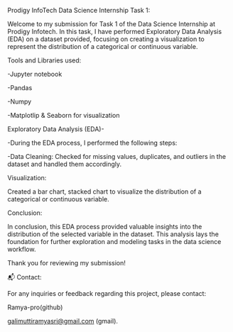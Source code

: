 Prodigy InfoTech Data Science Internship Task 1:

Welcome to my submission for Task 1 of the Data Science Internship at Prodigy Infotech. In this task, 
I have performed Exploratory Data Analysis (EDA) on a dataset provided, focusing on creating a visualization 
to represent the distribution of a categorical or continuous variable.

Tools and Libraries used:

-Jupyter notebook

-Pandas

-Numpy

-Matplotlip & Seaborn for visualization

Exploratory Data Analysis (EDA)-

-During the EDA process, I performed the following steps:

-Data Cleaning: Checked for missing values, duplicates, and outliers in the dataset and handled them accordingly.

Visualization:

Created a bar chart, stacked chart to visualize the distribution of a categorical or continuous variable.

Conclusion:

In conclusion, this EDA process provided valuable insights into the distribution of the selected variable in the dataset. This analysis lays the foundation for further exploration and modeling tasks in the data science workflow.

Thank you for reviewing my submission!

📬 Contact:

For any inquiries or feedback regarding this project, please contact:

Ramya-pro(github)

galimuttiramyasri@gmail.com (gmail).
